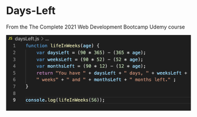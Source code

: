 # Days-Left

<p>From the The Complete 2021 Web Development Bootcamp Udemy course</p>

![code image](pic.png)
